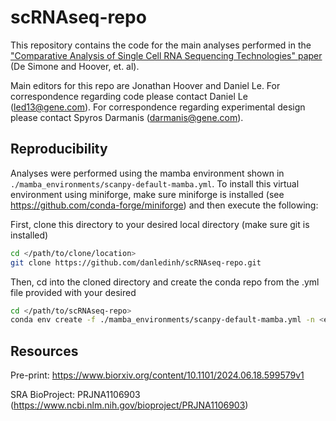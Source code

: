 # scRNAseq-repo

This repository contains the code for the main analyses performed in the ["Comparative Analysis of Single Cell RNA Sequencing Technologies" paper](https://doi.org/10.1101/2024.06.18.599579) (De Simone and Hoover, et. al).

Main editors for this repo are Jonathan Hoover and Daniel Le. For correspondence regarding code please contact Daniel Le (led13@gene.com). For correspondence regarding experimental design please contact Spyros Darmanis (darmanis@gene.com).

## Reproducibility

Analyses were performed using the mamba environment shown in `./mamba_environments/scanpy-default-mamba.yml`. To install this virtual environment using miniforge, make sure miniforge is installed (see https://github.com/conda-forge/miniforge) and then execute the following:

First, clone this directory to your desired local directory (make sure git is installed)

```bash
cd </path/to/clone/location>
git clone https://github.com/danledinh/scRNAseq-repo.git
```

Then, cd into the cloned directory and create the conda repo from the .yml file provided with your desired <envname>

```bash
cd </path/to/scRNAseq-repo>
conda env create -f ./mamba_environments/scanpy-default-mamba.yml -n <envname>
```

## Resources

Pre-print: https://www.biorxiv.org/content/10.1101/2024.06.18.599579v1

SRA BioProject: PRJNA1106903 (https://www.ncbi.nlm.nih.gov/bioproject/PRJNA1106903)
